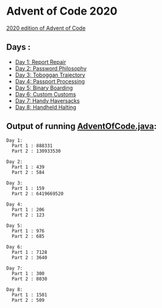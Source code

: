 # Advent of Code 2020

[2020 edition of Advent of Code](https://adventofcode.com/2020)

## Days :

  - [Day 1: Report Repair](days/Day1.java)
  - [Day 2: Password Philosophy](days/Day2.java)
  - [Day 3: Toboggan Trajectory](days/Day3.java)
  - [Day 4: Passport Processing](days/Day4.java)
  - [Day 5: Binary Boarding](days/Day5.java)
  - [Day 6: Custom Customs](days/Day6.java)
  - [Day 7: Handy Haversacks](days/Day7.java)
  - [Day 8: Handheld Halting](days/Day8.java)

## Output of running [AdventOfCode.java](AdventOfCode.java):

```
Day 1:
  Part 1 : 888331
  Part 2 : 130933530

Day 2:
  Part 1 : 439
  Part 2 : 584

Day 3:
  Part 1 : 159
  Part 2 : 6419669520

Day 4:
  Part 1 : 206
  Part 2 : 123

Day 5:
  Part 1 : 976
  Part 2 : 685

Day 6:
  Part 1 : 7128
  Part 2 : 3640

Day 7:
  Part 1 : 300
  Part 2 : 8030

Day 8:
  Part 1 : 1501
  Part 2 : 509
```